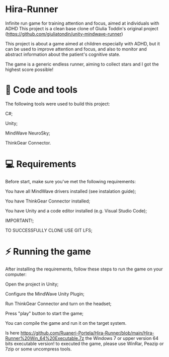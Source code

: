# Hira-Runner
Infinite run game for training attention and focus, aimed at individuals with ADHD
This project is a clean base clone of Giulia Toddin's original project (https://github.com/giuliatondin/unity-mindwave-runner)

This project is about a game aimed at children especially with ADHD, but it can be used to improve attention and focus, and also to monitor and abstract information about the patient's cognitive state.

The game is a generic endless runner, aiming to collect stars and I got the highest score possible!

# 🚀 Code and tools
The following tools were used to build this project:

C#;

Unity;

MindWave NeuroSky;

ThinkGear Connector.

# 💻 Requirements
Before start, make sure you've met the following requirements:

You have all MindWave drivers installed (see instalation guide);

You have ThinkGear Connector installed;

You have Unity and a code editor installed (e.g. Visual Studio Code);

IMPORTANT!;

TO SUCCESSFULLY CLONE USE GIT LFS;

# ⚡ Running the game
After installing the requirements, follow these steps to run the game on your computer:

Open the project in Unity;

Configure the MindWave Unity Plugin;

Run ThinkGear Connector and turn on the headset;

Press "play" button to start the game;

You can compile the game and run it on the target system.

Is here https://github.com/Ruaneri-Portela/Hira-Runner/blob/main/Hira-Runner%20Win_64%20Executable.7z the Windows 7 or upper version 64 bits executable version! to executed the game, please use WinRar, Peazip or 7zip or some uncompress tools.
